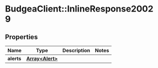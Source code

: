 # BudgeaClient::InlineResponse20029

## Properties
Name | Type | Description | Notes
------------ | ------------- | ------------- | -------------
**alerts** | [**Array&lt;Alert&gt;**](Alert.md) |  | 


